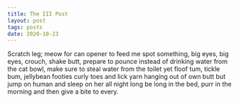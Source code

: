 ```yaml
---
title: The III Post
layout: post
tags: posts
date: 2020-10-23
---
```


Scratch leg; meow for can opener to feed me spot something, big eyes, big eyes, crouch, shake butt, prepare to pounce instead of drinking water from the cat bowl, make sure to steal water from the toilet yet floof tum, tickle bum, jellybean footies curly toes and lick yarn hanging out of own butt but jump on human and sleep on her all night long be long in the bed, purr in the morning and then give a bite to every.
